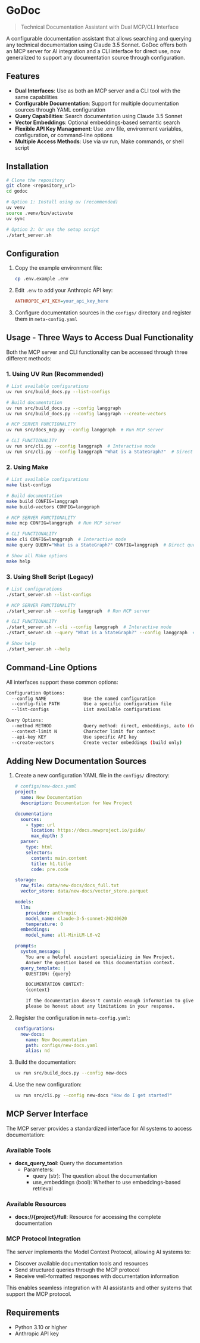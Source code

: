# GoDoc

> Technical Documentation Assistant with Dual MCP/CLI Interface

A configurable documentation assistant that allows searching and querying any technical documentation using Claude 3.5 Sonnet. GoDoc offers both an MCP server for AI integration and a CLI interface for direct use, now generalized to support any documentation source through configuration.

## Features

- **Dual Interfaces**: Use as both an MCP server and a CLI tool with the same capabilities
- **Configurable Documentation**: Support for multiple documentation sources through YAML configuration
- **Query Capabilities**: Search documentation using Claude 3.5 Sonnet
- **Vector Embeddings**: Optional embeddings-based semantic search
- **Flexible API Key Management**: Use .env file, environment variables, configuration, or command-line options
- **Multiple Access Methods**: Use via uv run, Make commands, or shell script

## Installation

```sh
# Clone the repository
git clone <repository_url>
cd godoc

# Option 1: Install using uv (recommended)
uv venv
source .venv/bin/activate
uv sync

# Option 2: Or use the setup script
./start_server.sh
```

## Configuration

1. Copy the example environment file:

   ```sh
   cp .env.example .env
   ```

2. Edit `.env` to add your Anthropic API key:

   ```ini
   ANTHROPIC_API_KEY=your_api_key_here
   ```

3. Configure documentation sources in the `configs/` directory and register them in `meta-config.yaml`

## Usage - Three Ways to Access Dual Functionality

Both the MCP server and CLI functionality can be accessed through three different methods:

### 1. Using UV Run (Recommended)

```sh
# List available configurations
uv run src/build_docs.py --list-configs

# Build documentation
uv run src/build_docs.py --config langgraph
uv run src/build_docs.py --config langgraph --create-vectors

# MCP SERVER FUNCTIONALITY
uv run src/docs_mcp.py --config langgraph  # Run MCP server

# CLI FUNCTIONALITY
uv run src/cli.py --config langgraph  # Interactive mode
uv run src/cli.py --config langgraph "What is a StateGraph?"  # Direct query
```

### 2. Using Make

```sh
# List available configurations
make list-configs

# Build documentation
make build CONFIG=langgraph
make build-vectors CONFIG=langgraph

# MCP SERVER FUNCTIONALITY
make mcp CONFIG=langgraph  # Run MCP server

# CLI FUNCTIONALITY
make cli CONFIG=langgraph  # Interactive mode
make query QUERY="What is a StateGraph?" CONFIG=langgraph  # Direct query

# Show all Make options
make help
```

### 3. Using Shell Script (Legacy)

```sh
# List configurations
./start_server.sh --list-configs

# MCP SERVER FUNCTIONALITY
./start_server.sh --config langgraph  # Run MCP server

# CLI FUNCTIONALITY
./start_server.sh --cli --config langgraph  # Interactive mode
./start_server.sh --query "What is a StateGraph?" --config langgraph  # Direct query

# Show help
./start_server.sh --help
```

## Command-Line Options

All interfaces support these common options:

```sh
Configuration Options:
  --config NAME              Use the named configuration
  --config-file PATH         Use a specific configuration file
  --list-configs             List available configurations

Query Options:
  --method METHOD            Query method: direct, embeddings, auto (default)
  --context-limit N          Character limit for context
  --api-key KEY              Use specific API key
  --create-vectors           Create vector embeddings (build only)
```

## Adding New Documentation Sources

1. Create a new configuration YAML file in the `configs/` directory:

   ```yaml
   # configs/new-docs.yaml
   project:
     name: New Documentation
     description: Documentation for New Project

   documentation:
     sources:
       - type: url
         location: https://docs.newproject.io/guide/
         max_depth: 3
     parser:
       type: html
       selectors:
         content: main.content
         title: h1.title
         code: pre.code

   storage:
     raw_file: data/new-docs/docs_full.txt
     vector_store: data/new-docs/vector_store.parquet

   models:
     llm:
       provider: anthropic
       model_name: claude-3-5-sonnet-20240620
       temperature: 0
     embeddings:
       model_name: all-MiniLM-L6-v2

   prompts:
     system_message: |
       You are a helpful assistant specializing in New Project.
       Answer the question based on this documentation context.
     query_template: |
       QUESTION: {query}

       DOCUMENTATION CONTEXT:
       {context}

       If the documentation doesn't contain enough information to give a complete answer,
       please be honest about any limitations in your response.
   ```

2. Register the configuration in `meta-config.yaml`:

   ```yaml
   configurations:
     new-docs:
       name: New Documentation
       path: configs/new-docs.yaml
       alias: nd
   ```

3. Build the documentation:

   ```sh
   uv run src/build_docs.py --config new-docs
   ```

4. Use the new configuration:

   ```sh
   uv run src/cli.py --config new-docs "How do I get started?"
   ```

## MCP Server Interface

The MCP server provides a standardized interface for AI systems to access documentation:

### Available Tools

- **docs_query_tool**: Query the documentation
  - Parameters:
    - query (str): The question about the documentation
    - use_embeddings (bool): Whether to use embeddings-based retrieval

### Available Resources

- **docs://{project}/full**: Resource for accessing the complete documentation

### MCP Protocol Integration

The server implements the Model Context Protocol, allowing AI systems to:

- Discover available documentation tools and resources
- Send structured queries through the MCP protocol
- Receive well-formatted responses with documentation information

This enables seamless integration with AI assistants and other systems that support the MCP protocol.

## Requirements

- Python 3.10 or higher
- Anthropic API key

